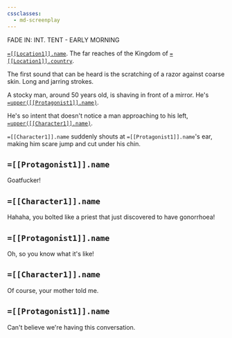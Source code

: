 ```yaml
---
cssclasses:
  - md-screenplay
---
```

FADE IN: 
INT. TENT - EARLY MORNING

[`=[[Location1]].name`](Keltoi/Notes.md#`=[[Location1]].Name`). The far reaches of the Kingdom of [`=[[Location1]].country`](Keltoi/Notes.md#`=[[Location1]].country`).

The first sound that can be heard is the scratching of a razor against coarse skin. Long and jarring strokes.

A stocky man, around 50 years old, is shaving in front of a mirror. He's [`=upper([[Protagonist1]].name)`](Keltoi/Notes.md#`=[[Protagonist1]].name`).

He's so intent that doesn't notice a man approaching to his left, [`=upper([[Character1]].name)`](Keltoi/Notes.md#`=[[Character1]].name`).

`=[[Character1]].name` suddenly shouts at `=[[Protagonist1]].name`'s ear, making him scare jump and cut under his chin.

## `=[[Protagonist1]].name`
Goatfucker!

## `=[[Character1]].name`
Hahaha, you bolted like a priest that just discovered to have gonorrhoea!

## `=[[Protagonist1]].name`
Oh, so you know what it's like!

## `=[[Character1]].name`
Of course, your mother told me.

## `=[[Protagonist1]].name`
Can't believe we're having this conversation.

